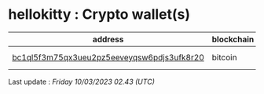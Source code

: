 # hellokitty : Crypto wallet(s)

| address | blockchain | Balance |
|---|---|---|
| [bc1ql5f3m75qx3ueu2pz5eeveyqsw6pdjs3ufk8r20](https://www.blockchain.com/explorer/addresses/btc/bc1ql5f3m75qx3ueu2pz5eeveyqsw6pdjs3ufk8r20) | bitcoin | $ 1072689 |

Last update : _Friday 10/03/2023 02.43 (UTC)_


